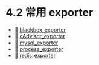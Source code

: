 # 4.2 常用 exporter

- 📄 [blackbox_exporter](4.2%20常用%20exporter/blackbox_exporter.md)
- 📄 [cAdvisor_exporter](4.2%20常用%20exporter/cAdvisor_exporter.md)
- 📄 [mysql_exporter](4.2%20常用%20exporter/mysql_exporter.md)
- 📄 [process_exporter](4.2%20常用%20exporter/process_exporter.md)
- 📄 [redis_exporter](4.2%20常用%20exporter/redis_exporter.md)

‍
